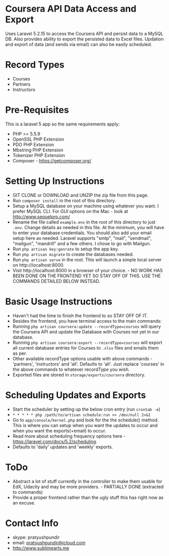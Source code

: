 # Coursera API Data Access and Export
Uses Laravel 5.2.15 to access the Coursera API and persist data to a MySQL DB. Also provides ability to export the persisted data to Excel files. Updation and export of data (and sends via email) can also be easily scheduled.


# Record Types
 - Courses
 - Partners
 - Instructors


# Pre-Requisites
This is a laravel 5 app so the same requirements apply:

 - PHP >= 5.5.9
 - OpenSSL PHP Extension
 - PDO PHP Extension
 - Mbstring PHP Extension
 - Tokenizer PHP Extension 
 - Composer - https://getcomposer.org/


# Setting Up Instructions
 - GIT CLONE or DOWNLOAD and UNZIP the zip file from this page.
 - Run `composer install` in the root of this directory.
 - Setup a MySQL database on your machine using whatever you want. I prefer MySQL CLI. For GUI options on the Mac - look at http://www.sequelpro.com/
 - Rename the file called `example.env` in the root of this directory to just `.env`. Change details as needed in this file. At the minimum, you will have to enter your database credentials. You should also add your email setup here as needed. Laravel supports "smtp", "mail", "sendmail", "mailgun", "mandrill" and a few others. I chose to go with Mailgun.
 - Run `php artisan key:genrate` to setup the app key.
 - Run `php artisan migrate` to create the databases needed.
 - Run `php artisan serve` in the root. This will launch a simple local server on http://localhost:8000.
 - Visit http://localhost:8000 in a browser of your choice. - NO WORK HAS BEEN DONE ON THE FRONTEND YET SO STAY OFF OF THIS. USE THE COMMANDS DETAILED BELOW INSTEAD.


# Basic Usage Instructions
- Haven't had the time to finish the frontend to so STAY OFF OF IT.
- Besides the frontend, you have terminal access to the main commands:
 - Running `php artisan coursera:update --recordType=courses` will query the Coursera API and update the Database with Courses not yet in our database.
 - Running `php artisan coursera:export --recordType=courses` will export all current database entries for Courses to `.xlsx` files and emails them as per. 
- Other available recordType options usable with above commands - 'partners', 'instructors' and 'all'. Defaults to 'all'. Just replace 'courses' in the above commands to whatever recordType you wish.
- Exported files are stored in `storage/exports/coursera` directory.


# Scheduling Updates and Exports
 - Start the scheduler by setting up the below cron entry (run `crontab -e`)
 - `* * * * * php /path/to/artisan schedule:run >> /dev/null 2>&1`
 - Go to `app/console/kernel.php` and look for the the schedule() method. This is where you can setup when you want the updates to occur and when you want the exports(+email) to occur.
 - Read more about scheduling frequency options here - https://laravel.com/docs/5.2/scheduling.
 - Defaults to 'daily' updates and 'weekly' exports.


# ToDo
 - Abstract a lot of stuff currently in the controller to make them usable for EdX, Udacity and may be more providers. - PARTIALLY DONE (extracted to commands) 
 - Provide a proper frontend rather than the ugly stuff this has right now as an excuse.


# Contact Info
 - skype: pratyushpundir
 - email: pratyushpundir@icloud.com
 - http://www.sublimearts.me